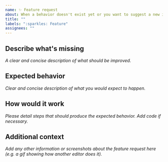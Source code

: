 ```yaml
---
name: ✨ Feature request
about: When a behavior doesn't exist yet or you want to suggest a new idea
title: ""
labels: ":sparkles: Feature"
assignees: ""
---
```


## Describe what's missing

_A clear and concise description of what should be improved._

## Expected behavior

_Clear and concise description of what you would expect to happen._

## How would it work

_Please detail steps that should produce the expected behavior. Add code if necessary._

## Additional context

_Add any other information or screenshots about the feature request here (e.g. a gif showing how another editor does it)._
